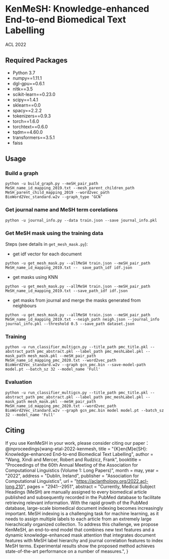 # KenMeSH: Knowledge-enhanced End-to-end Biomedical Text Labelling
ACL 2022
## Required Packages
- Python 3.7
- numpy==1.11.1
- dgl-gpu==0.6.1
- nltk==3.5
- scikit-learn==0.23.0
- scipy==1.4.1
- sklearn==0.0
- spacy==2.2.2
- tokenizers==0.9.3
- torch==1.6.0
- torchtext==0.6.0
- tqdm==4.60.0
- transformers==3.5.1
- faiss

## Usage
### Build a graph
```
python -u build_graph.py --meSH_pair_path MeSH_name_id_mapping_2019.txt --mesh_parent_children_path MeSH_parent_child_mapping_2019 --word2vec_path BioWord2Vec_standard.w2v --graph_type ‘GCN’
```
### Get journal name and MeSH term corelations
```
python -u journal_info.py --data train.json --save journal_info.pkl
```
### Get MeSH mask using the training data
Steps (see details in ```get_mesh_mask.py```):
* get idf vector for each document
```
python -u get_mesh_mask.py --allMeSH train.json --meSH_pair_path MeSH_name_id_mapping_2019.txt --  save_path_idf idf.json
```
* get masks using KNN
```
python -u get_mesh_mask.py --allMeSH train.json --meSH_pair_path MeSH_name_id_mapping_2019.txt --save_path_idf idf.json
```
* get masks from journal and merge the masks generated from neighbours 
```commandline
python -u get_mesh_mask.py --allMeSH train.json --meSH_pair_path MeSH_name_id_mapping_2019.txt --neigh_path neigh.json --journal_info journal_info.pkl --threshold 0.5 --save_path dataset.json
```

### Training 
```commandline
python -u run_classifier_multigcn.py --title_path pmc_title.pkl --abstract_path pmc_abstract.pkl --label_path pmc_meshLabel.pkl --mask_path mesh_mask.pkl --meSH_pair_path MeSH_name_id_mapping_pmc_2020.txt --word2vec_path BioWord2Vec_standard.w2v --graph gcn_pmc.bin --save-model-path model.pt --batch_sz 32 --model_name 'Full'
```

### Evaluation
```commandline
python -u run_classifier_multigcn.py --title_path pmc_title.pkl --abstract_path pmc_abstract.pkl --label_path pmc_meshLabel.pkl --mask_path mesh_mask.pkl --meSH_pair_path MeSH_name_id_mapping_pmc_2020.txt --word2vec_path BioWord2Vec_standard.w2v --graph gcn_pmc.bin model model.pt --batch_sz 32 --model_name 'Full'
```
## Citing
If you use KenMeSH in your work, please consider citing our paper：
@inproceedings{wang-etal-2022-kenmesh,
    title = "{K}en{M}e{SH}: Knowledge-enhanced End-to-end Biomedical Text Labelling",
    author = "Wang, Xindi  and
      Mercer, Robert  and
      Rudzicz, Frank",
    booktitle = "Proceedings of the 60th Annual Meeting of the Association for Computational Linguistics (Volume 1: Long Papers)",
    month = may,
    year = "2022",
    address = "Dublin, Ireland",
    publisher = "Association for Computational Linguistics",
    url = "https://aclanthology.org/2022.acl-long.210",
    pages = "2941--2951",
    abstract = "Currently, Medical Subject Headings (MeSH) are manually assigned to every biomedical article published and subsequently recorded in the PubMed database to facilitate retrieving relevant information. With the rapid growth of the PubMed database, large-scale biomedical document indexing becomes increasingly important. MeSH indexing is a challenging task for machine learning, as it needs to assign multiple labels to each article from an extremely large hierachically organized collection. To address this challenge, we propose KenMeSH, an end-to-end model that combines new text features and a dynamic knowledge-enhanced mask attention that integrates document features with MeSH label hierarchy and journal correlation features to index MeSH terms. Experimental results show the proposed method achieves state-of-the-art performance on a number of measures.",
}
